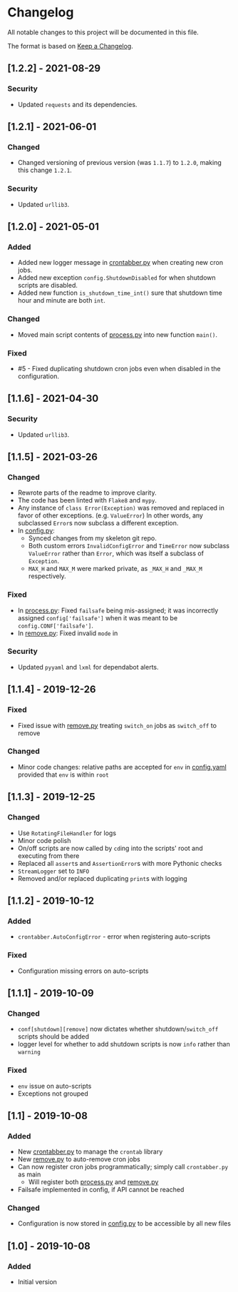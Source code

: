 # Changelog
All notable changes to this project will be documented in this file.

The format is based on [Keep a Changelog](https://keepachangelog.com/en/1.0.0/).

## [1.2.2] - 2021-08-29
### Security
- Updated `requests` and its dependencies.

## [1.2.1] - 2021-06-01
### Changed
- Changed versioning of previous version (was `1.1.7`) to `1.2.0`, making this change `1.2.1`.

### Security
- Updated `urllib3`.

## [1.2.0] - 2021-05-01
### Added
- Added new logger message in [crontabber.py] when creating new cron jobs.
- Added new exception `config.ShutdownDisabled` for when shutdown scripts are disabled.
- Added new function `is_shutdown_time_int()` sure that shutdown time hour and minute are both `int`.

### Changed
- Moved main script contents of [process.py] into new function `main()`.

### Fixed
- #5 - Fixed duplicating shutdown cron jobs even when disabled in the configuration.

## [1.1.6] - 2021-04-30
### Security
- Updated `urllib3`.

## [1.1.5] - 2021-03-26
### Changed
- Rewrote parts of the readme to improve clarity.
- The code has been linted with `Flake8` and `mypy`.
- Any instance of `class Error(Exception)` was removed and replaced in favor of other exceptions. (e.g. `ValueError`) In other words, any subclassed `Error`s now subclass a different exception.
- In [config.py]:
    - Synced changes from my skeleton git repo.
    - Both custom errors `InvalidConfigError` and `TimeError` now subclass `ValueError` rather than `Error`, which was itself a subclass of `Exception`.
    - `MAX_H` and `MAX_M` were marked private, as `_MAX_H` and `_MAX_M` respectively.

### Fixed
- In [process.py]: Fixed `failsafe` being mis-assigned; it was incorrectly assigned `config['failsafe']` when it was meant to be `config.CONF['failsafe']`.
- In [remove.py]: Fixed invalid `mode` in 

### Security
- Updated `pyyaml` and `lxml` for dependabot alerts.

## [1.1.4] - 2019-12-26
### Fixed
- Fixed issue with [remove.py] treating `switch_on` jobs as `switch_off` to remove

### Changed
- Minor code changes: relative paths are accepted for `env` in [config.yaml](config.yaml.example) provided that `env` is within `root`

## [1.1.3] - 2019-12-25
### Changed
- Use `RotatingFileHandler` for logs
- Minor code polish
- On/off scripts are now called by `cd`ing into the scripts' root and executing from there
- Replaced all `assert`s and `AssertionError`s with more Pythonic checks
- `StreamLogger` set to `INFO`
- Removed and/or replaced duplicating `print`s with logging

## [1.1.2] - 2019-10-12
### Added
- `crontabber.AutoConfigError` - error when registering auto-scripts

### Fixed
- Configuration missing errors on auto-scripts

## [1.1.1] - 2019-10-09
### Changed
- `conf[shutdown][remove]` now dictates whether shutdown/`switch_off` scripts should be added
- logger level for whether to add shutdown scripts is now `info` rather than `warning`

### Fixed
- `env` issue on auto-scripts
- Exceptions not grouped

## [1.1] - 2019-10-08
### Added
- New [crontabber.py] to manage the `crontab` library
- New [remove.py] to auto-remove cron jobs
- Can now register cron jobs programmatically; simply call `crontabber.py` as main
    - Will register both [process.py] and [remove.py]
- Failsafe implemented in config, if API cannot be reached

### Changed
- Configuration is now stored in [config.py] to be accessible by all new files

## [1.0] - 2019-10-08
### Added
- Initial version

[config.py]: config.py
[crontabber.py]: crontabber.py
[process.py]: process.py
[remove.py]: remove.py

